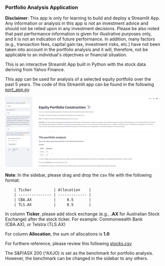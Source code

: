 ### Portfolio Analysis Application

**Disclaimer**: 
This app is only for learning to build and deploy a Streamlit App. Any information or analysis in this app is not an investment advice and should not be relied upon in any investment decisions. Please be also noted that past performance information is given for illustrative purposes only, and it is not an indication of future performance. In addition, many factors (e.g., transaction fees, capital gain tax, investment risks, etc.) have not been taken into account in the portfolio analysis and it will, therefore, not be applicable to an individual's objectives or financial situation.

This is an interactive Streamlit App built in Python with the stock data deriving from Yahoo Finance.

This app can be used for analysis of a selected equity portfolio over the past 5 years. The code of this Streamlit app can be found in the following [port_app.py](https://github.com/DoThNg/portfolio_analysis/blob/main/port_app.py)

![portfolio_app](https://github.com/DoThNg/portfolio_analysis/blob/main/portfolio_app.png)

**Note**: In the sidebar, please drag and drop the csv file with the following format:

        | Ticker          | Allocation    |
        | --------------- | ------------- |
        | CBA.AX          |     0.5       |
        | TLS.AX          |     0.5       |
        
In column **Ticker**, please add stock exchange (e.g., **.AX** for Australian Stock Exchange) after the stock ticker. For example: Commonwealth Bank (CBA.AX), or Telstra (TLS.AX)
            
For column **Allocation**, the sum of allocations is **1.0**

For furthere reference, please review this following [stocks.csv](https://github.com/DoThNg/portfolio_analysis/blob/main/stocks.csv)

The S&P/ASX 200 (^AXJO) is set as the benchmark for portfolio analysis. However, the benchmark can be changed in the sidebar to any others. 
            
